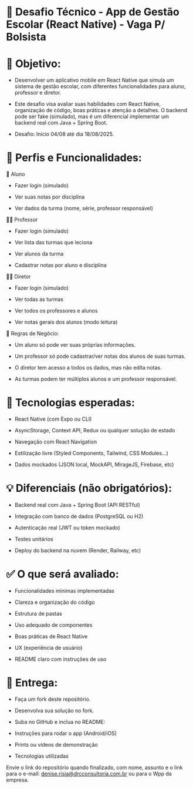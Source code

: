 # 📱 Desafio Técnico - App de Gestão Escolar (React Native) - Vaga P/ Bolsista

# 🎯 Objetivo:
- Desenvolver um aplicativo mobile em React Native que simula um sistema de gestão escolar, com diferentes funcionalidades para aluno, professor e diretor.

- Este desafio visa avaliar suas habilidades com React Native, organização de código, boas práticas e atenção a detalhes. O backend pode ser fake (simulado), mas é um diferencial implementar um backend real com Java + Spring Boot.

- Desafio: Início 04/08 até dia 18/08/2025.

# 👥 Perfis e Funcionalidades:
👦 Aluno
 - Fazer login (simulado)

 - Ver suas notas por disciplina

 - Ver dados da turma (nome, série, professor responsável)

👨‍🏫 Professor
 - Fazer login (simulado)

 - Ver lista das turmas que leciona

 - Ver alunos da turma

 - Cadastrar notas por aluno e disciplina

👨‍💼 Diretor
 - Fazer login (simulado)

 - Ver todas as turmas

 - Ver todos os professores e alunos

 - Ver notas gerais dos alunos (modo leitura)

🧾 Regras de Negócio: 
- Um aluno só pode ver suas próprias informações.

- Um professor só pode cadastrar/ver notas dos alunos de suas turmas.

- O diretor tem acesso a todos os dados, mas não edita notas.

- As turmas podem ter múltiplos alunos e um professor responsável.

# 🧰 Tecnologias esperadas:
- React Native (com Expo ou CLI)

- AsyncStorage, Context API, Redux ou qualquer solução de estado

- Navegação com React Navigation

- Estilização livre (Styled Components, Tailwind, CSS Modules...)

- Dados mockados (JSON local, MockAPI, MirageJS, Firebase, etc)

# 💡 Diferenciais (não obrigatórios):
- Backend real com Java + Spring Boot (API RESTful)

- Integração com banco de dados (PostgreSQL ou H2)

- Autenticação real (JWT ou token mockado)

- Testes unitários

- Deploy do backend na nuvem (Render, Railway, etc)

# ✅ O que será avaliado:
- Funcionalidades mínimas implementadas

- Clareza e organização do código

- Estrutura de pastas

- Uso adequado de componentes

- Boas práticas de React Native

- UX (experiência de usuário)

- README claro com instruções de uso

# 📌 Entrega:
- Faça um fork deste repositório.

- Desenvolva sua solução no fork.

- Suba no GitHub e inclua no README:

- Instruções para rodar o app (Android/iOS)

- Prints ou vídeos de demonstração

- Tecnologias utilizadas

Envie o link do repositório quando finalizado, com nome, assunto e o link para o e-mail: denise.risia@drcconsultoria.com.br ou para o Wpp da empresa.
